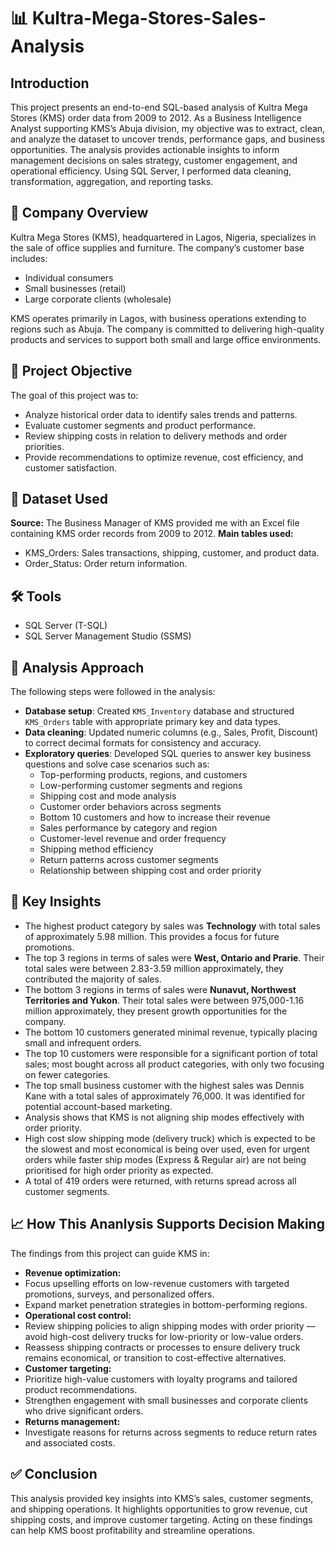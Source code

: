 # 📊 Kultra-Mega-Stores-Sales-Analysis
## Introduction
This project presents an end-to-end SQL-based analysis of Kultra Mega Stores (KMS) order data from 2009 to 2012. As a Business Intelligence Analyst supporting KMS’s Abuja division, my objective was to extract, clean, and analyze the dataset to uncover trends, performance gaps, and business opportunities. The analysis provides actionable insights to inform management decisions on sales strategy, customer engagement, and operational efficiency. Using SQL Server, I performed data cleaning, transformation, aggregation, and reporting tasks.
## 📝 Company Overview
Kultra Mega Stores (KMS), headquartered in Lagos, Nigeria, specializes in the sale of office supplies and furniture. The company’s customer base includes:
- Individual consumers
- Small businesses (retail)
- Large corporate clients (wholesale)

KMS operates primarily in Lagos, with business operations extending to regions such as Abuja. The company is committed to delivering high-quality products and services to support both small and large office environments.
## 🚀 Project Objective
The goal of this project was to:
 - Analyze historical order data to identify sales trends and patterns.
 - Evaluate customer segments and product performance.
 - Review shipping costs in relation to delivery methods and order priorities.
 - Provide recommendations to optimize revenue, cost efficiency, and customer satisfaction.
## 📂 Dataset Used
**Source:** The Business Manager of KMS provided me with an Excel file containing KMS order records from 2009 to 2012.
**Main tables used:**
- KMS_Orders: Sales transactions, shipping, customer, and product data.
- Order_Status: Order return information.
## 🛠 Tools
- SQL Server (T-SQL)
- SQL Server Management Studio (SSMS)
## 📌 Analysis Approach
The following steps were followed in the analysis:
- **Database setup**: Created `KMS_Inventory` database and structured `KMS_Orders` table with appropriate primary key and data types.
- **Data cleaning**: Updated numeric columns (e.g., Sales, Profit, Discount) to correct decimal formats for consistency and accuracy.
- **Exploratory queries**: Developed SQL queries to answer key business questions and solve case scenarios such as:
  - Top-performing products, regions, and customers
  - Low-performing customer segments and regions
  - Shipping cost and mode analysis
  - Customer order behaviors across segments
  - Bottom 10 customers and how to increase their revenue
  - Sales performance by category and region
  - Customer-level revenue and order frequency
  - Shipping method efficiency
  - Return patterns across customer segments
  - Relationship between shipping cost and order priority
## 🎯 Key Insights
- The highest product category by sales was **Technology** with total sales of approximately 5.98 million. This provides a focus for future promotions.
- The top 3 regions in terms of sales were **West, Ontario and Prarie**. Their total sales were between 2.83-3.59 million approximately, they contributed the majority of sales.
- The bottom 3 regions in terms of sales were **Nunavut, Northwest Territories and Yukon**. Their total sales were between 975,000-1.16 million approximately, they present growth opportunities for the company.
- The bottom 10 customers generated minimal revenue, typically placing small and infrequent orders.
- The top 10 customers were responsible for a significant portion of total sales; most bought across all product categories, with only two focusing on fewer categories.
- The top small business customer with the highest sales was Dennis Kane with a total sales of approximately 76,000. It was identified for potential account-based marketing.
- Analysis shows that KMS is not aligning ship modes effectively with order priority.
 - High cost slow shipping mode (delivery truck) which is expected to be the slowest and most economical is being over used, even for urgent orders while faster ship modes (Express & Regular air) are not being prioritised for high order priority as expected.
- A total of 419 orders were returned, with returns spread across all customer segments.
## 📈 How This Ananlysis Supports Decision Making
The findings from this project can guide KMS in:
- **Revenue optimization:**
 - Focus upselling efforts on low-revenue customers with targeted promotions, surveys, and personalized offers.
 - Expand market penetration strategies in bottom-performing regions.
- **Operational cost control:**
 - Review shipping policies to align shipping modes with order priority — avoid high-cost delivery trucks for low-priority or low-value orders.
 - Reassess shipping contracts or processes to ensure delivery truck remains economical, or transition to cost-effective alternatives.
- **Customer targeting:**
 - Prioritize high-value customers with loyalty programs and tailored product recommendations.
 - Strengthen engagement with small businesses and corporate clients who drive significant orders.
- **Returns management:**
 - Investigate reasons for returns across segments to reduce return rates and associated costs.
## ✅ Conclusion
This analysis provided key insights into KMS’s sales, customer segments, and shipping operations. It highlights opportunities to grow revenue, cut shipping costs, and improve customer targeting. Acting on these findings can help KMS boost profitability and streamline operations.
